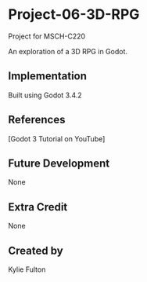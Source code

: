 # Project-06-3D-RPG

Project for MSCH-C220

An exploration of a 3D RPG in Godot.

## Implementation

Built using Godot 3.4.2

## References

[Godot 3 Tutorial on YouTube]

## Future Development

None

## Extra Credit

None

## Created by

Kylie Fulton

